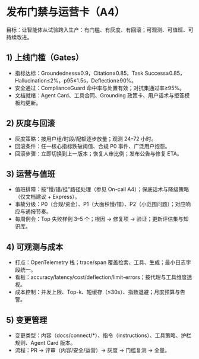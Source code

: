 # 发布门禁与运营卡（A4）

目标：让智能体从试验跨入生产：有门槛、有灰度、有回滚；可观测、可值班、可持续改进。

## 1) 上线门槛（Gates）
- 指标达标：Groundedness≥0.9，Citation≥0.85，Task Success≥0.85，Hallucination≤2%，p95≤1.5s，Deflection≥90%。
- 安全通过：ComplianceGuard 命中率与处置有效；对抗集通过率≥95%。
- 文档就绪：Agent Card、工具合同、Grounding 政策卡、用户话术与拒答模板均更新。

## 2) 灰度与回滚
- 灰度策略：按用户组/时段/配额逐步放量；观测 24–72 小时。
- 回滚条件：任一核心指标跌破阈值、合规 P0 事件、广泛用户抱怨。
- 回滚步骤：立即切换到上一版本；恢复人审比例；发布公告与修复 ETA。

## 3) 运营与值班
- 值班排障：按“慢/错/挂”路径处理（参见 On-call A4）；保底话术与降级策略（仅文档建议 + Express）。
- 事故分级：P0（合规/资金）、P1（大面积慢/错）、P2（小范围问题）；对应响应与通报节奏。
- 每周例会：Top 失败样例 3–5 个；根因 → 修复项 → 验证；更新评估集与知识库。

## 4) 可观测与成本
- 打点：OpenTelemetry 栈；trace/span 覆盖检索、工具、生成；最小日志字段统一。
- 看板：accuracy/latency/cost/deflection/limit-errors；按代理与工具维度透视。
- 成本控制：并发上限、Top-k、短缓存（≤30s）、指数退避；月度预算与告警。

## 5) 变更管理
- 变更类型：内容（docs/connect/*）、指令（instructions）、工具策略、护栏规则、Agent Card 版本。
- 流程：PR → 评审（内容/安全/运营）→ 灰度 → 门槛复测 → 全量。
